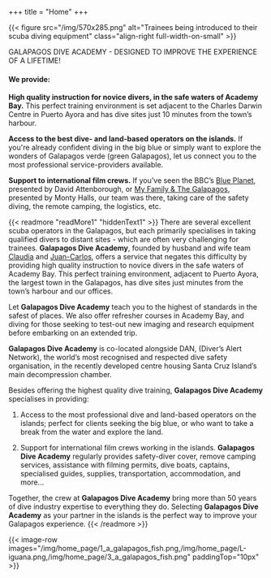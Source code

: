 +++
title = "Home"
+++

{{< figure src="/img/570x285.png" alt="Trainees being introduced to their scuba diving equipment" class="align-right full-width-on-small" >}}

<span class="strapline">GALAPAGOS DIVE ACADEMY - DESIGNED TO IMPROVE THE EXPERIENCE OF A LIFETIME!</span>

#### We provide:

**High quality instruction for novice divers, in the safe waters of Academy Bay.**  This perfect training environment is set adjacent to the Charles Darwin Centre in Puerto Ayora and has dive sites just 10 minutes from the town’s harbour.

**Access to the best dive- and land-based operators on the islands.**  If you're already confident diving in the big blue or simply want to explore the wonders of Galapagos verde (green Galapagos), let us connect you to the most professional service-providers available.

**Support to international film crews.**  If you’ve seen the BBC’s [Blue Planet](https://www.bbcearth.com/shows/blue-planet), presented by David Attenborough, or [My Family & The Galapagos](https://www.channel4.com/programmes/my-family-and-the-galapagos), presented by Monty Halls, our team was there, taking care of the safety diving, the remote camping, the logistics, etc.





{{< readmore "readMore1" "hiddenText1" >}}
There are several excellent scuba operators in the Galapagos, but each primarily specialises in taking qualified divers to distant sites - which are often very challenging for trainees.  **Galapagos Dive Academy**, founded by husband and wife team [Claudia](/about/the-team) and [Juan-Carlos](/about/the-team), offers a service that negates this difficulty by providing high quality instruction to novice divers in the safe waters of Academy Bay.  This perfect training environment, adjacent to Puerto Ayora, the largest town in the Galapagos, has dive sites just minutes from the town’s harbour and our offices.

Let **Galapagos Dive Academy** teach you to the highest of standards in the safest of places.  We also offer refresher courses in Academy Bay, and diving for those seeking to test-out new imaging and research  equipment before embarking on an extended trip.

**Galapagos Dive Academy** is co-located alongside DAN, (Diver’s Alert Network), the world’s most recognised and respected dive safety organisation, in the recently developed centre housing Santa Cruz Island’s main decompression chamber.

Besides offering the highest quality dive training, **Galapagos Dive Academy** specialises in providing:

1) Access to the most professional dive and land-based operators on the islands; perfect for clients seeking the big blue, or who want to take a break from the water and explore the land.

2) Support for international film crews working in the islands.  **Galapagos Dive Academy** regularly provides safety-diver cover, remove camping services, assistance with filming permits, dive boats, captains, specialised guides, supplies, transportation, accommodation, and more...

Together, the crew at **Galapagos Dive Academy**  bring more than 50 years of dive industry expertise to everything they do.  Selecting **Galapagos Dive Academy** as your partner in the islands is the perfect way to improve your Galapagos experience.
{{< /readmore >}}

{{< image-row images="/img/home_page/1_a_galapagos_fish.png,/img/home_page/L-iguana.png,/img/home_page/3_a_galapagos_fish.png" paddingTop="10px" >}}
